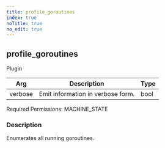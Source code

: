 ```yaml
---
title: profile_goroutines
index: true
noTitle: true
no_edit: true
---
```




<div class="vql_item"></div>


## profile_goroutines
<span class='vql_type label label-warning pull-right page-header'>Plugin</span>



<div class="vqlargs"></div>

Arg | Description | Type
----|-------------|-----
verbose|Emit information in verbose form.|bool

Required Permissions: 
<span class="linkcolour label label-success">MACHINE_STATE</span>

### Description

Enumerates all running goroutines.

